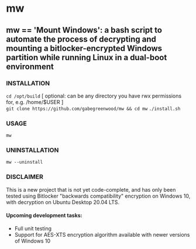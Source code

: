 # mw

## mw == 'Mount Windows': a bash script to automate the process of decrypting and mounting a bitlocker-encrypted Windows partition while running Linux in a dual-boot environment

### INSTALLATION
`cd /opt/build` [ optional: can be any directory you have rwx permissions for, e.g. /home/$USER ]  
`git clone https://github.com/gabegreenwood/mw && cd mw`
`./install.sh`

### USAGE
`mw`

### UNINSTALLATION
`mw --uninstall`

### DISCLAIMER
This is a new project that is not yet code-complete, and has only been tested using Bitlocker "backwards compatibility" encryption on Windows 10, with decryption on Ubuntu Desktop 20.04 LTS. 

#### Upcoming development tasks:
- Full unit testing
- Support for AES-XTS encryption algorithm available with newer versions of Windows 10
